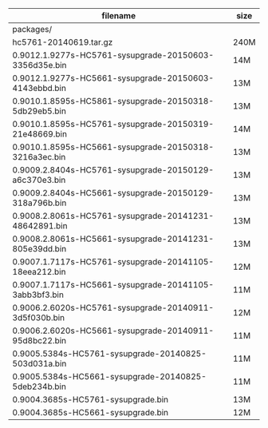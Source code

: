filename|size
--------|----
packages/|
hc5761-20140619.tar.gz|240M
0.9012.1.9277s-HC5761-sysupgrade-20150603-3356d35e.bin|14M
0.9012.1.9277s-HC5661-sysupgrade-20150603-4143ebbd.bin|13M
0.9010.1.8595s-HC5861-sysupgrade-20150318-5db29eb5.bin|13M
0.9010.1.8595s-HC5761-sysupgrade-20150319-21e48669.bin|14M
0.9010.1.8595s-HC5661-sysupgrade-20150318-3216a3ec.bin|13M
0.9009.2.8404s-HC5761-sysupgrade-20150129-a6c370e3.bin|13M
0.9009.2.8404s-HC5661-sysupgrade-20150129-318a796b.bin|13M
0.9008.2.8061s-HC5761-sysupgrade-20141231-48642891.bin|13M
0.9008.2.8061s-HC5661-sysupgrade-20141231-805e39dd.bin|13M
0.9007.1.7117s-HC5761-sysupgrade-20141105-18eea212.bin|12M
0.9007.1.7117s-HC5661-sysupgrade-20141105-3abb3bf3.bin|11M
0.9006.2.6020s-HC5761-sysupgrade-20140911-3d5f030b.bin|12M
0.9006.2.6020s-HC5661-sysupgrade-20140911-95d8bc22.bin|11M
0.9005.5384s-HC5761-sysupgrade-20140825-503d031a.bin|11M
0.9005.5384s-HC5661-sysupgrade-20140825-5deb234b.bin|11M
0.9004.3685s-HC5761-sysupgrade.bin|13M
0.9004.3685s-HC5661-sysupgrade.bin|12M
